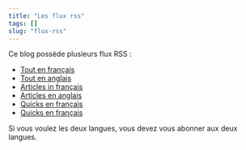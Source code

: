 ```yaml
---
title: "Les flux rss"
tags: []
slug: "flux-rss"
---
```


Ce blog possède plusieurs flux RSS :

 - [Tout en français](/index.xml)
 - [Tout en anglais](/en/index.xml)
 - [Articles in français](/post/index.xml)
 - [Articles en anglais](/en/post/index.xml)
 - [Quicks en français](/quick/index.xml)
 - [Quicks en français](/en/quick/index.xml)


 Si vous voulez les deux langues, vous devez vous abonner aux deux langues.
